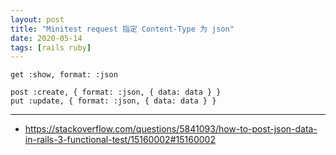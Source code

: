 ```yaml
---
layout: post
title: "Minitest request 指定 Content-Type 为 json"
date: 2020-05-14
tags: [rails ruby]
---
```


```
get :show, format: :json

post :create, { format: :json, { data: data } }
put :update, { format: :json, { data: data } }
```

---

* https://stackoverflow.com/questions/5841093/how-to-post-json-data-in-rails-3-functional-test/15160002#15160002
